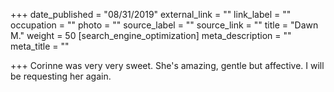 +++
date_published = "08/31/2019"
external_link = ""
link_label = ""
occupation = ""
photo = ""
source_label = ""
source_link = ""
title = "Dawn M."
weight = 50
[search_engine_optimization]
meta_description = ""
meta_title = ""

+++
Corinne was very very sweet. She's amazing, gentle but affective. I will be requesting her again.